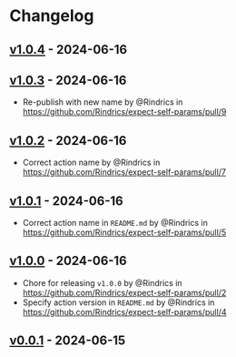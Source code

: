 # Changelog

## [v1.0.4](https://github.com/Rindrics/expect-self-params/compare/v1.0.3...v1.0.4) - 2024-06-16

## [v1.0.3](https://github.com/Rindrics/expect-self-params/compare/v1.0.2...v1.0.3) - 2024-06-16
- Re-publish with new name by @Rindrics in https://github.com/Rindrics/expect-self-params/pull/9

## [v1.0.2](https://github.com/Rindrics/expect-self-params/compare/v1.0.1...v1.0.2) - 2024-06-16
- Correct action name by @Rindrics in https://github.com/Rindrics/expect-self-params/pull/7

## [v1.0.1](https://github.com/Rindrics/expect-self-params/compare/v1.0.0...v1.0.1) - 2024-06-16
- Correct action name in `README.md` by @Rindrics in https://github.com/Rindrics/expect-self-params/pull/5

## [v1.0.0](https://github.com/Rindrics/expect-self-params/compare/v0.0.1...v1.0.0) - 2024-06-16
- Chore for releasing `v1.0.0` by @Rindrics in https://github.com/Rindrics/expect-self-params/pull/2
- Specify action version in `README.md` by @Rindrics in https://github.com/Rindrics/expect-self-params/pull/4

## [v0.0.1](https://github.com/Rindrics/expect-self-params/commits/v0.0.1) - 2024-06-15
